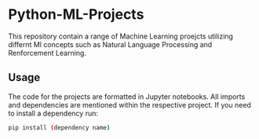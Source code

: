 # Python-ML-Projects

This repository contain a range of Machine Learning proejcts utilizing differnt Ml concepts such as Natural Language Processing and Renforcement Learning. 

## Usage

The code for the projects are formatted in Jupyter notebooks. 
All imports and dependencies are mentioned within the respective project. 
If you need to install a dependency run:

```bash
pip install (dependency name)
```